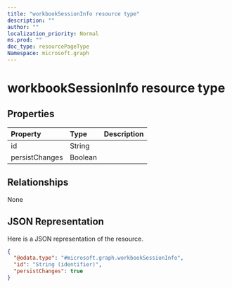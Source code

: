 ```yaml
---
title: "workbookSessionInfo resource type"
description: ""
author: ""
localization_priority: Normal
ms.prod: ""
doc_type: resourcePageType
Namespace: microsoft.graph
---
```



# workbookSessionInfo resource type



## Properties
|Property|Type|Description|
|:---|:---|:---|
|id|String||
|persistChanges|Boolean||

## Relationships
None

## JSON Representation
Here is a JSON representation of the resource.
<!-- {
  "blockType": "resource",
  "@odata.type": "microsoft.graph.workbookSessionInfo"
}
-->
``` json
{
  "@odata.type": "#microsoft.graph.workbookSessionInfo",
  "id": "String (identifier)",
  "persistChanges": true
}
```

